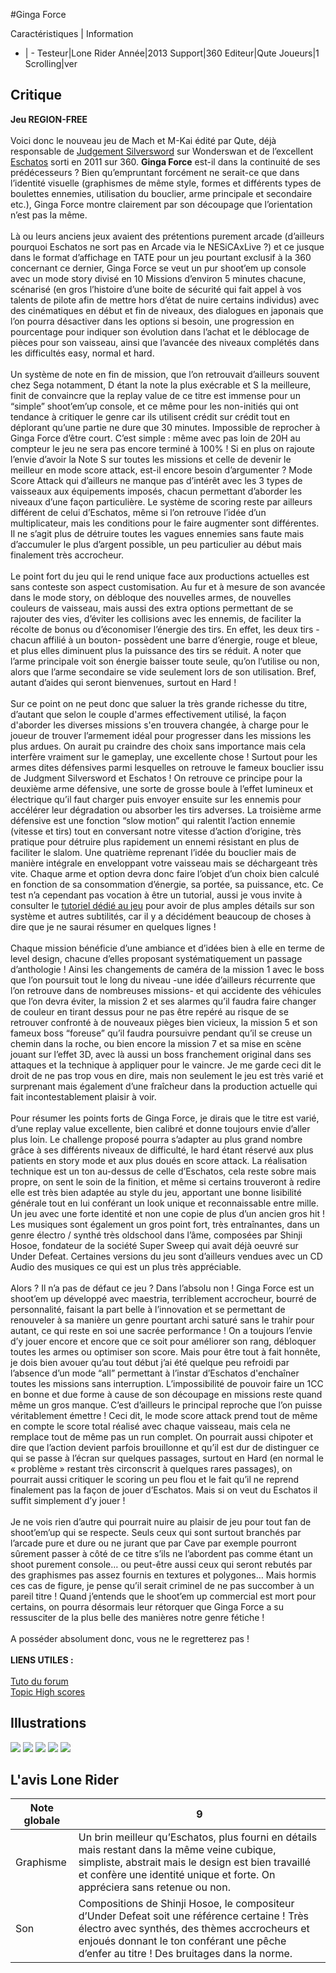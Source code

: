 #Ginga Force

Caractéristiques | Information
- | -
Testeur|Lone Rider
Année|2013
Support|360
Editeur|Qute
Joueurs|1
Scrolling|ver

## Critique
   <b>Jeu REGION-FREE</b><br/><br/>Voici donc le nouveau jeu de Mach et M-Kai édité par Qute, déjà responsable de <a href="index.php?page=fiche&id=1299">Judgement Silversword</a> sur Wonderswan et de l’excellent <a href="index.php?page=fiche&id=1487">Eschatos</a> sorti en 2011 sur 360. <b>Ginga Force</b> est-il dans la continuité de ses prédécesseurs ? Bien qu’empruntant forcément ne serait-ce que dans l’identité visuelle (graphismes de même style, formes et différents types de boulettes ennemies, utilisation du bouclier, arme principale et secondaire etc.), Ginga Force  montre clairement  par son découpage que l’orientation n’est pas la même.<br/><br/>Là ou leurs anciens jeux avaient des prétentions purement arcade (d’ailleurs pourquoi Eschatos ne sort pas en Arcade via le NESiCAxLive ?) et ce jusque dans le format d’affichage en TATE pour un jeu pourtant exclusif à la 360 concernant ce dernier, Ginga Force se veut  un pur shoot’em up console avec un mode story divisé en 10 Missions d’environ 5 minutes chacune, scénarisé (en gros l’histoire d’une boite de sécurité qui fait appel à vos talents de pilote afin de mettre hors d’état de nuire certains individus) avec des cinématiques en début et fin de niveaux, des dialogues en japonais que l’on pourra désactiver dans les options si besoin, une progression en pourcentage pour indiquer son évolution dans l’achat et le déblocage de pièces pour son vaisseau, ainsi que l’avancée des niveaux complétés dans les difficultés easy, normal et hard.<br/><br/>Un système de note en fin de mission, que l’on retrouvait d’ailleurs souvent chez Sega notamment, D étant la note la plus exécrable et S la meilleure, finit de convaincre que la replay value de ce titre est immense pour un “simple” shoot’em’up console, et ce même pour les non-initiés qui ont tendance à critiquer le genre car ils utilisent crédit sur crédit tout en déplorant qu’une partie ne dure que 30 minutes. Impossible de reprocher à Ginga Force d’être court. C’est simple : même avec pas loin de 20H au compteur le jeu ne sera pas encore terminé à 100% ! Si en plus on rajoute l’envie d’avoir la Note S sur toutes les missions et celle de devenir le meilleur en mode score attack, est-il encore besoin d’argumenter ? Mode Score Attack qui d’ailleurs ne manque pas d’intérêt avec les 3 types de vaisseaux aux équipements imposés, chacun permettant d’aborder les niveaux d’une façon particulière. Le système de scoring reste par ailleurs différent de celui d’Eschatos, même si l’on retrouve l’idée d’un multiplicateur, mais les conditions pour le faire augmenter sont différentes. Il ne s’agit plus de détruire toutes les vagues ennemies sans faute mais d’accumuler le plus d’argent possible, un peu particulier au début mais finalement très accrocheur.<br/><br/>Le point fort du jeu qui le rend unique face aux productions actuelles est sans conteste son aspect customisation. Au fur et à mesure de son avancée dans le mode story, on débloque des nouvelles armes, de nouvelles couleurs de vaisseau, mais aussi des extra options permettant de se rajouter des vies, d’éviter les collisions avec les ennemis, de faciliter la récolte de bonus ou d’économiser l’énergie des tirs. En effet, les deux tirs -chacun affilié à un bouton- possèdent une barre d’énergie, rouge et bleue, et plus elles diminuent plus la puissance des tirs se réduit. A noter que l’arme principale voit son énergie baisser toute seule, qu’on l’utilise ou non, alors que l’arme secondaire se vide seulement lors de son utilisation. Bref, autant d’aides qui seront bienvenues, surtout en Hard !<br/><br/>Sur ce point on ne peut donc que saluer la très grande richesse du titre, d’autant que selon le couple d'armes effectivement utilisé, la façon d'aborder les diverses missions s'en trouvera changée, à charge pour le joueur de trouver l’armement idéal pour progresser dans les missions les plus ardues. On aurait pu craindre des choix sans importance mais cela interfère vraiment sur le gameplay, une excellente chose ! Surtout pour les armes dites défensives parmi lesquelles on retrouve le fameux bouclier issu de Judgment Silversword et Eschatos !  On retrouve ce principe pour la deuxième arme défensive, une sorte de grosse boule à l’effet lumineux et électrique qu’il faut charger puis envoyer ensuite sur les ennemis pour accélérer leur dégradation ou absorber les tirs adverses. La troisième arme défensive est une fonction “slow motion” qui ralentit l’action ennemie (vitesse et tirs) tout en conversant notre vitesse d’action d’origine, très pratique pour détruire plus rapidement un ennemi résistant en plus de faciliter le slalom. Une quatrième reprenant l’idée du bouclier mais de manière intégrale en enveloppant votre vaisseau mais se déchargeant très vite. Chaque arme et option devra donc faire l’objet d’un choix bien calculé en fonction de sa consommation d’énergie, sa portée, sa puissance, etc. Ce test n’a cependant pas vocation à être un tutorial, aussi je vous invite à consulter le <a href="http://forum.shmup.com/viewtopic.php?f=18&t=18093">tutoriel dédié au jeu</a> pour avoir de plus amples détails sur son système et autres subtilités, car il y a décidément beaucoup de choses à dire que je ne saurai résumer en quelques lignes !<br/><br/>Chaque mission bénéficie d’une ambiance et d’idées bien à elle en terme de level design, chacune d’elles proposant systématiquement un passage d’anthologie ! Ainsi les changements de caméra de la mission 1 avec le boss que l’on poursuit tout le long du niveau -une idée d’ailleurs récurrente que l’on retrouve dans de nombreuses missions- et qui accidente des véhicules que l’on devra éviter, la mission 2 et ses alarmes qu’il faudra faire changer de couleur en tirant dessus pour ne pas être repéré au risque de se retrouver confronté à de nouveaux pièges bien vicieux, la mission 5 et son fameux boss “foreuse” qu’il faudra poursuivre pendant qu’il se creuse un chemin dans la roche, ou bien encore la mission 7 et sa mise en scène jouant sur l’effet 3D, avec là aussi un boss franchement original dans ses attaques et la technique à appliquer pour le vaincre. Je me garde ceci dit le droit de ne pas trop vous en dire, mais non seulement le jeu est très varié et surprenant mais également d’une fraîcheur dans la production actuelle qui fait incontestablement plaisir à voir.<br/><br/>Pour résumer les points forts de Ginga Force, je dirais que le titre est varié, d’une replay value excellente, bien calibré et donne toujours envie d’aller plus loin. Le challenge proposé pourra s’adapter au plus grand nombre grâce à ses différents niveaux de difficulté, le hard étant réservé aux plus patients en story mode et aux plus doués en score attack. La réalisation technique est un ton au-dessus de celle d’Eschatos, cela reste sobre mais propre, on sent le soin de la finition, et même si certains trouveront à redire elle est très bien adaptée au style du jeu, apportant une bonne lisibilité générale tout en lui conférant un look unique et reconnaissable entre mille. Un jeu avec une forte identité et non une copie de plus d’un ancien gros hit ! Les musiques sont également un gros point fort, très entraînantes, dans un genre électro / synthé très oldschool dans l’âme, composées par Shinji Hosoe, fondateur de la société Super Sweep qui avait déjà oeuvré sur Under Defeat. Certaines versions du jeu sont d’ailleurs vendues avec un CD Audio des musiques ce qui est un plus très appréciable.<br/><br/>Alors ? Il n’a pas de défaut ce jeu ? Dans l’absolu non ! Ginga Force est un shoot’em up développé avec maestria, terriblement accrocheur, bourré de personnalité, faisant la part belle à l’innovation et se permettant de renouveler à sa manière un genre pourtant archi saturé sans le trahir pour autant, ce qui reste en soi une sacrée performance ! On a toujours l’envie d’y jouer encore et encore que ce soit pour améliorer son rang, débloquer toutes les armes ou optimiser son score. Mais pour être tout à fait honnête, je dois bien avouer qu’au tout début j’ai été quelque peu refroidi par l’absence d’un mode “all” permettant à l’instar d’Eschatos d'enchaîner toutes les missions sans interruption. L’impossibilité de pouvoir faire un 1CC en bonne et due forme à cause de son découpage en missions reste quand même un gros manque. C’est d’ailleurs le principal reproche que l’on puisse véritablement émettre  ! Ceci dit, le mode score attack prend tout de même en compte le score total réalisé avec chaque vaisseau, mais cela ne remplace tout de même pas un run complet. On pourrait aussi chipoter et dire que l’action devient parfois brouillonne et qu’il est dur de distinguer ce qui se passe à l’écran sur quelques passages, surtout en Hard (en normal le « problème » restant très circonscrit à quelques rares passages), on pourrait aussi critiquer le scoring un peu flou et le fait qu’il ne reprend finalement pas la façon de jouer d’Eschatos. Mais si on veut du Eschatos il suffit simplement d’y jouer !<br/><br/>Je ne vois rien d’autre qui pourrait nuire au plaisir de jeu pour tout fan de shoot’em’up qui se respecte. Seuls ceux qui sont surtout branchés par l’arcade pure et dure ou ne jurant que par Cave par exemple pourront sûrement passer à côté de ce titre s’ils ne l’abordent pas comme étant un shoot purement console… ou peut-être aussi ceux qui seront rebutés par des graphismes pas assez fournis en textures et polygones… Mais hormis ces cas de figure, je pense qu’il serait criminel de ne pas succomber à un pareil titre ! Quand j’entends que le shoot’em up commercial est mort pour certains, on pourra désormais leur rétorquer que Ginga Force a su ressusciter de la plus belle des manières notre genre fétiche !<br/><br/>A posséder absolument donc, vous ne le regretterez pas !<br/><br/><b>LIENS UTILES : </b><br/><br/><a href="http://forum.shmup.com/viewtopic.php?f=18&t=18093">Tuto  du forum</a><br/><a href="http://forum.shmup.com/viewtopic.php?f=20&t=17983">Topic High scores</a><br/>

## Illustrations
![](http://www.shmup.com/images/thumbs/img_fiche_1_1551.jpg)
![](http://www.shmup.com/images/thumbs/img_fiche_2_1551.jpg)
![](http://www.shmup.com/images/thumbs/img_fiche_3_1551.jpg)
![](http://www.shmup.com/images/thumbs/img_fiche_4_1551.jpg)
![](http://www.shmup.com/images/thumbs/img_fiche_5_1551.jpg)

## L'avis Lone Rider
Note globale|9
-|-
Graphisme|Un brin meilleur qu’Eschatos, plus fourni en détails mais restant dans la même veine cubique, simpliste, abstrait mais le design est bien travaillé et confère une identité unique et forte. On appréciera sans retenue ou non.  
Son|Compositions de Shinji Hosoe, le compositeur d’Under Defeat soit une référence certaine ! Très électro avec synthés, des thèmes accrocheurs et enjoués donnant le ton conférant une pêche d’enfer au titre ! Des bruitages dans la norme.  
